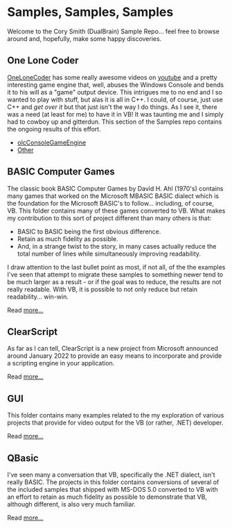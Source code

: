 # Samples, Samples, Samples

Welcome to the Cory Smith (DualBrain) Sample Repo... feel free to browse around and, hopefully, make some happy discoveries.

## One Lone Coder

[OneLoneCoder](https://github.com/OneLoneCoder) has some really awesome videos on [youtube](https://www.youtube.com/@javidx9/videos) and a pretty interesting game engine that, well, abuses the Windows Console and bends it to his will as a "game" output device. This intrigues me to no end and I so wanted to play with stuff, but alas it is all in C++. I could, of course, just use C++ and *get over it* but that just isn't the way I do things. As I see it, there was a need (at least for me) to have it in VB! It was taunting me and I simply had to cowboy up and gitterdun. This section of the Samples repo contains the ongoing results of this effort.

- [olcConsoleGameEngine](OLC/CGE/)
- [Other](OLC/Other/)

## BASIC Computer Games

The classic book BASIC Computer Games by David H. Ahl (1970's) contains many games that worked on the Microsoft MBASIC BASIC dialect which is the foundation for the Microsoft BASIC's to follow... including, of course, VB.  This folder contains many of these games converted to VB.  What makes my contribution to this sort of project different than many others is that:

- BASIC to BASIC being the first obvious difference.
- Retain as much fidelity as possible.
- And, in a strange twist to the story, in many cases actually reduce the total number of lines while simultaneously improving readability.

I draw attention to the last bullet point as most, if not all, of the the examples I've seen that attempt to migrate these samples to something newer tend to be much larger as a result - or if the goal was to reduce, the results are not really readable.  With VB, it is possible to not only reduce but retain readability... win-win.

Read [more...](BasicComputerGames/README.md)

## ClearScript

As far as I can tell, ClearScript is a new project from Microsoft announced around January 2022 to provide an easy means to incorporate
and provide a scripting engine in your application.

Read [more...](ClearScript/README.md)

## GUI

This folder contains many examples related to the my exploration of various
projects that provide for video output for the VB (or rather, .NET) developer.

Read [more...](GUI/README.md)

## QBasic

I've seen many a conversation that VB, specifically the .NET dialect, isn't really BASIC.  The projects in this folder contains conversions of
several of the included samples that shipped with MS-DOS 5.0 converted to
VB with an effort to retain as much fidelity as possible to demonstrate 
that VB, although different, is also very much familiar.

Read [more...](QBasic/README.md)
